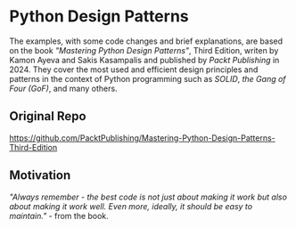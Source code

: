 # Python Design Patterns

The examples, with some code changes and brief explanations, 
are based on the book *"Mastering Python Design Patterns"*, Third Edition, 
writen by Kamon Ayeva and Sakis Kasampalis and published by *Packt Publishing* in 2024. 
They cover the most used and efficient design principles and patterns in the context of Python programming
such as *SOLID*, *the Gang of Four (GoF)*, and many others.

## Original Repo

https://github.com/PacktPublishing/Mastering-Python-Design-Patterns-Third-Edition

## Motivation

*"Always remember - the best code is not just about making it work but also about making it work well. 
Even more, ideally, it should be easy to maintain."* - from the book.